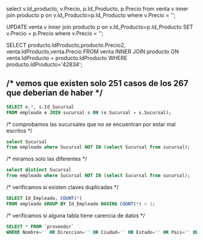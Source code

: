 select v.Id_producto, v.Precio, p.Id_Producto, p.Precio from venta v 
inner join producto p on v.Id_Producto=p.Id_Producto
where v.Precio = '';


UPDATE venta v 
inner join producto p on v.Id_Producto=p.Id_Producto
SET v.Precio = p.Precio
where v.Precio = '';

<!-- para ver los problemas del pecio de ventas -->
SELECT producto.IdProducto,producto.Precio2, venta.IdProducto,venta.Precio FROM venta INNER JOIN producto 
ON venta.IdProducto = producto.IdProducto WHERE producto.IdProducto='42834';

<!-- -- -----------------------------------------------------
-- Table empleado
-- ----------------------------------------------------- -->
<!-- /* Tipos de datos */ -->
/* vemos que existen solo 251 casos de los 267 que deberian de haber */
--------
```sql 
SELECT e.*, s.Id_Sucursal 
FROM empleado e JOIN sucursal s ON (e.Sucursal = s.Sucursal);
``` 
/* comprobamos las sucursales que no se encuentran por estar mal escritos */
```sql 
select Sucursal 
from empleado where Sucursal NOT IN (select Sucursal from sucursal);
``` 
/* miramos solo las diferentes */
```sql 
select distinct Sucursal 
from empleado where Sucursal NOT IN (select Sucursal from sucursal);
``` 
/* verificamos si existen claves duplicadas */
```sql 
SELECT Id_Empleado, COUNT(*) 
FROM empleado GROUP BY Id_Empleado HAVING COUNT(*) > 1;
``` 
<!-- -- -----------------------------------------------------
-- Table empleado
-- ----------------------------------------------------- -->
<!-- /* Tipos de datos */ -->
/* verificamos si alguna tabla tiene carencia de datos */
```sql 
SELECT * FROM `proveedor` 
WHERE Nombre='' OR Direccion='' OR Ciudad='' OR Estado='' OR Pais='' OR Departamento='';
```
